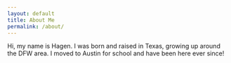 ```yaml
---
layout: default
title: About Me
permalink: /about/
---
```


Hi, my name is Hagen. I was born and raised in Texas, growing up around the DFW area. I moved to Austin for school and have been here ever since!


